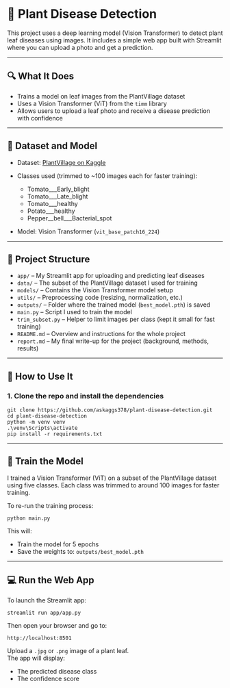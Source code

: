 # 🌿 Plant Disease Detection

This project uses a deep learning model (Vision Transformer) to detect plant leaf diseases using images. It includes a simple web app built with Streamlit where you can upload a photo and get a prediction.

---

## 🔍 What It Does

- Trains a model on leaf images from the PlantVillage dataset
- Uses a Vision Transformer (ViT) from the `timm` library
- Allows users to upload a leaf photo and receive a disease prediction with confidence

---

## 🧠 Dataset and Model

- Dataset: [PlantVillage on Kaggle](https://www.kaggle.com/datasets/emmarex/plantdisease)
- Classes used (trimmed to ~100 images each for faster training):
  - Tomato___Early_blight
  - Tomato___Late_blight
  - Tomato___healthy
  - Potato___healthy
  - Pepper__bell___Bacterial_spot

- Model: Vision Transformer (`vit_base_patch16_224`)

---


## 📁 Project Structure

- `app/` – My Streamlit app for uploading and predicting leaf diseases  
- `data/` – The subset of the PlantVillage dataset I used for training  
- `models/` – Contains the Vision Transformer model setup  
- `utils/` – Preprocessing code (resizing, normalization, etc.)  
- `outputs/` – Folder where the trained model (`best_model.pth`) is saved  
- `main.py` – Script I used to train the model  
- `trim_subset.py` – Helper to limit images per class (kept it small for fast training)  
- `README.md` – Overview and instructions for the whole project  
- `report.md` – My final write-up for the project (background, methods, results)


---

## 🚀 How to Use It

### 1. Clone the repo and install the dependencies

```
git clone https://github.com/askaggs378/plant-disease-detection.git
cd plant-disease-detection
python -m venv venv
.\venv\Scripts\activate
pip install -r requirements.txt
```

---

## 🧪 Train the Model 

I trained a Vision Transformer (ViT) on a subset of the PlantVillage dataset using five classes. Each class was trimmed to around 100 images for faster training.

To re-run the training process:

```
python main.py
```


This will:
- Train the model for 5 epochs
- Save the weights to:
  `outputs/best_model.pth`


---

## 💻 Run the Web App

To launch the Streamlit app:

```
streamlit run app/app.py
```

Then open your browser and go to:

```
http://localhost:8501
```

Upload a `.jpg` or `.png` image of a plant leaf.  
The app will display:
- The predicted disease class
- The confidence score

